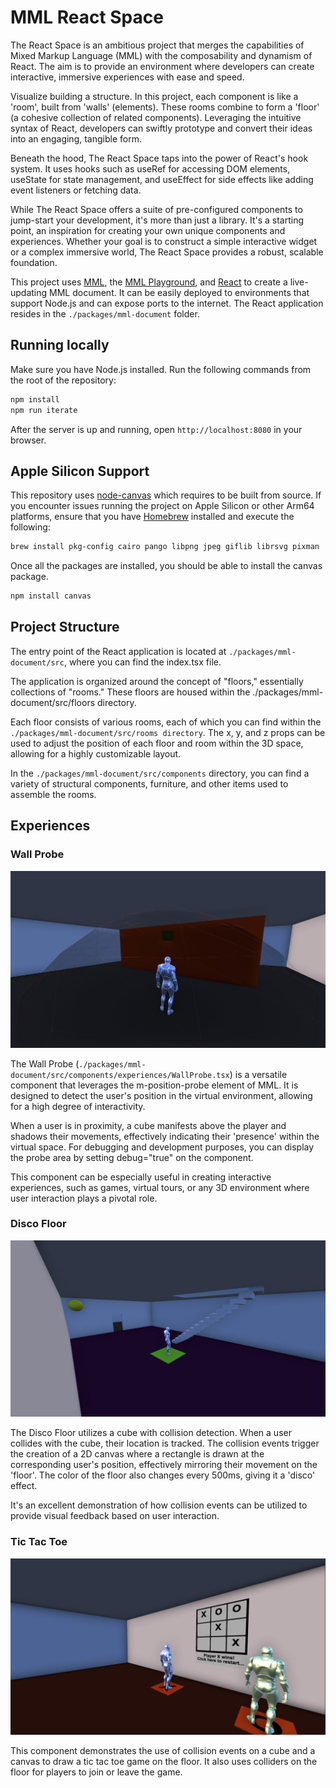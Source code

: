# MML React Space

The React Space is an ambitious project that merges the capabilities of Mixed Markup Language (MML) with the composability and dynamism of React. The aim is to provide an environment where developers can create interactive, immersive experiences with ease and speed.

Visualize building a structure. In this project, each component is like a 'room', built from 'walls' (elements). These rooms combine to form a 'floor' (a cohesive collection of related components). Leveraging the intuitive syntax of React, developers can swiftly prototype and convert their ideas into an engaging, tangible form.

Beneath the hood, The React Space taps into the power of React's hook system. It uses hooks such as useRef for accessing DOM elements, useState for state management, and useEffect for side effects like adding event listeners or fetching data.

While The React Space offers a suite of pre-configured components to jump-start your development, it's more than just a library. It's a starting point, an inspiration for creating your own unique components and experiences. Whether your goal is to construct a simple interactive widget or a complex immersive world, The React Space provides a robust, scalable foundation.

This project uses [MML](https://mml.io), the [MML Playground](https://github.com/mml-io/mml-playground/), and [React](https://react.dev/) to create a live-updating MML document. It can be easily deployed to environments that support Node.js and can expose ports to the internet. The React application resides in the `./packages/mml-document` folder.

## Running locally

Make sure you have Node.js installed. Run the following commands from the root of the repository:

```bash
npm install
npm run iterate
```

After the server is up and running, open `http://localhost:8080` in your browser.

## Apple Silicon Support

This repository uses [node-canvas](https://www.npmjs.com/package/canvas) which requires to be built from source. If you encounter issues running the project on Apple Silicon or other Arm64 platforms, ensure that you have [Homebrew](https://brew.sh/) installed and execute the following:

```bash
brew install pkg-config cairo pango libpng jpeg giflib librsvg pixman
```

Once all the packages are installed, you should be able to install the canvas package.

```bash
npm install canvas
```

## Project Structure
The entry point of the React application is located at `./packages/mml-document/src`, where you can find the index.tsx file.

The application is organized around the concept of "floors," essentially collections of "rooms." These floors are housed within the ./packages/mml-document/src/floors directory.

Each floor consists of various rooms, each of which you can find within the `./packages/mml-document/src/rooms directory`. The x, y, and z props can be used to adjust the position of each floor and room within the 3D space, allowing for a highly customizable layout.

In the `./packages/mml-document/src/components` directory, you can find a variety of structural components, furniture, and other items used to assemble the rooms.

## Experiences

### Wall Probe

![Wall Probe](./images/wall-probe.png)

The Wall Probe (`./packages/mml-document/src/components/experiences/WallProbe.tsx`) is a versatile component that leverages the m-position-probe element of MML. It is designed to detect the user's position in the virtual environment, allowing for a high degree of interactivity.

When a user is in proximity, a cube manifests above the player and shadows their movements, effectively indicating their 'presence' within the virtual space. For debugging and development purposes, you can display the probe area by setting debug="true" on the component.

This component can be especially useful in creating interactive experiences, such as games, virtual tours, or any 3D environment where user interaction plays a pivotal role.

### Disco Floor

![Disco Floor](./images/disco-floor.png)

The Disco Floor utilizes a cube with collision detection. When a user collides with the cube, their location is tracked. The collision events trigger the creation of a 2D canvas where a rectangle is drawn at the corresponding user's position, effectively mirroring their movement on the 'floor'. The color of the floor also changes every 500ms, giving it a 'disco' effect.

It's an excellent demonstration of how collision events can be utilized to provide visual feedback based on user interaction.

### Tic Tac Toe

![Tic Tac Toe](./images/tic-tac-toe.png)

This component demonstrates the use of collision events on a cube and a canvas to draw a tic tac toe game on the floor. It also uses colliders on the floor for players to join or leave the game.